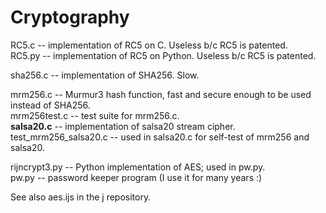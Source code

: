 # Cryptography

RC5.c      -- implementation of RC5 on C. Useless b/c RC5 is patented.  
RC5.py     -- implementation of RC5 on Python. Useless b/c RC5 is patented.  

sha256.c   -- implementation of SHA256. Slow.  

mrm256.c   -- Murmur3 hash function, fast and secure enough to be used instead of SHA256.  
mrm256test.c -- test suite for mrm256.c.  
**salsa20.c**  -- implementation of salsa20 stream cipher.  
test_mrm256_salsa20.c -- used in salsa20.c for self-test of mrm256 and salsa20.  

rijncrypt3.py  -- Python implementation of AES; used in pw.py.  
pw.py          -- password keeper program (I use it for many years :)  

See also aes.ijs in the j repository.  

